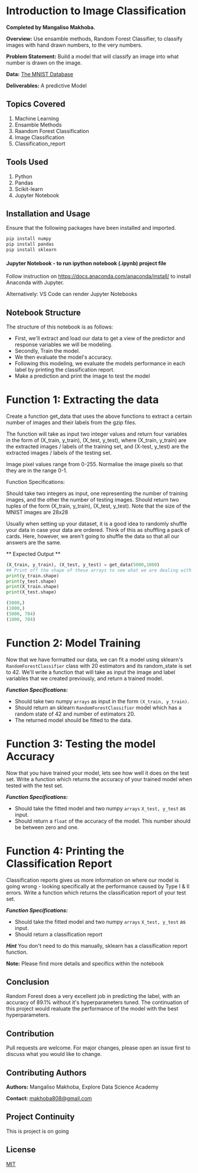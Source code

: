 # Introduction to Image Classification

**Completed by Mangaliso Makhoba.**

**Overview:** Use ensamble methods, Random Forest Classifier, to classify images with hand drawn numbers, to the very numbers.

**Problem Statement:** Build a model that will classify an image into what number is drawn on the image. 

**Data:** [The MNIST Database](http://yann.lecun.com/exdb/mnist/)

**Deliverables:** A predictive Model

## Topics Covered

1. Machine Learning
3. Ensamble Methods
4. Raandom Forest Classification
5. Image Classification
6. Classification_report

## Tools Used
1. Python
1. Pandas
2. Scikit-learn
2. Jupyter Notebook

## Installation and Usage

Ensure that the following packages have been installed and imported.

```bash
pip install numpy
pip install pandas
pip install sklearn
```

#### Jupyter Notebook - to run ipython notebook (.ipynb) project file
Follow instruction on https://docs.anaconda.com/anaconda/install/ to install Anaconda with Jupyter. 

Alternatively:
VS Code can render Jupyter Notebooks

## Notebook Structure
The structure of this notebook is as follows:

 - First, we'll extract and load our data to get a view of the predictor and response variables we will be modeling. 
 - Secondly, Train the model. 
 - We then evaluate the model's accuracy.
 - Following this modeling, we evaluate the models performance in each label by printing the classification report.
 - Make a prediction and print the image to test the model



# Function 1: Extracting the data
Create a function get_data that uses the above functions to extract a certain number of images and their labels from the gzip files.

The function will take as input two integer values and return four variables in the form of (X_train, y_train), (X_test, y_test), where (X_train, y_train) are the extracted images / labels of the training set, and (X-test, y_test) are the extracted images / labels of the testing set.

Image pixel values range from 0-255. Normalise the image pixels so that they are in the range 0-1.

Function Specifications:

Should take two integers as input, one representing the number of training images, and the other the number of testing images.
Should return two tuples of the form (X_train, y_train), (X_test, y_test).
Note that the size of the MNIST images are 28x28

Usually when setting up your dataset, it is a good idea to randomly shuffle your data in case your data are ordered. Think of this as shuffling a pack of cards. Here, however, we aren't going to shuffle the data so that all our answers are the same.

** Expected Output **
```python
(X_train, y_train), (X_test, y_test) = get_data(5000,1000)
## Print off the shape of these arrays to see what we are dealing with
print(y_train.shape)
print(y_test.shape)
print(X_train.shape)
print(X_test.shape)

(5000,)
(1000,)
(5000, 784)
(1000, 784)
```



# Function 2: Model Training

Now that we have formatted our data, we can fit a model using sklearn's `RandomForestClassifier` class with 20 estimators and its random_state is set to 42. We'll write a function that will take as input the image and label variables that we created previously, and return a trained model.

_**Function Specifications:**_
* Should take two numpy `arrays` as input in the form `(X_train, y_train)`.
* Should return an sklearn `RandomForestClassifier` model which has a random state of 42 and number of estimators 20.
* The returned model should be fitted to the data.



# Function 3: Testing the model Accuracy

Now that you have trained your model, lets see how well it does on the test set. Write a function which returns the accuracy of your trained model when tested with the test set.

_**Function Specifications:**_
* Should take the fitted model and two numpy `arrays` `X_test, y_test` as input.
* Should return a `float` of the accuracy of the model. This number should be between zero and one.


# Function 4: Printing the Classification Report

Classification reports gives us more information on where our model is going wrong - looking specifically at the performance caused by Type I & II errors. Write a function which returns the classification report of your test set.

_**Function Specifications:**_
* Should take the fitted model and two numpy `arrays` `X_test, y_test` as input.
* Should return a classification report

_**Hint**_ You don't need to do this manually, sklearn has a classification report function.

**Note:** Please find more details and specifics within the notebook

## Conclusion
Random Forest does a very excellent job in predicting the label, with an accuracy of 89.1% without it's hyperparameters tuned. The continuation of this project would realuate the performance of the model with the best hyperparameters.  

## Contribution
Pull requests are welcome. For major changes, please open an issue first to discuss what you would like to change. 

## Contributing Authors
**Authors:** Mangaliso Makhoba, Explore Data Science Academy

**Contact:** makhoba808@gmail.com

## Project Continuity
This is project is on going


## License
[MIT](https://choosealicense.com/licenses/mit/)